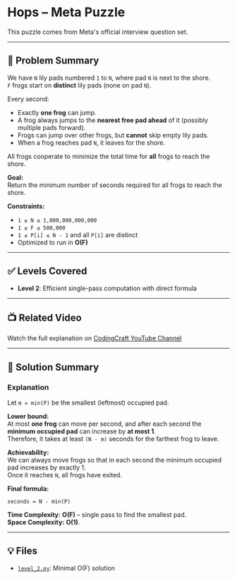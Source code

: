 # Hops – Meta Puzzle

This puzzle comes from Meta's official interview question set.

---

## 📘 Problem Summary

We have `N` lily pads numbered `1` to `N`, where pad `N` is next to the shore.  
`F` frogs start on **distinct** lily pads (none on pad `N`).

Every second:
- Exactly **one frog** can jump.
- A frog always jumps to the **nearest free pad ahead** of it (possibly multiple pads forward).
- Frogs can jump over other frogs, but **cannot** skip empty lily pads.
- When a frog reaches pad `N`, it leaves for the shore.

All frogs cooperate to minimize the total time for **all** frogs to reach the shore.

**Goal:**  
Return the minimum number of seconds required for all frogs to reach the shore.

**Constraints:**
- `1 ≤ N ≤ 1,000,000,000,000`
- `1 ≤ F ≤ 500,000`
- `1 ≤ P[i] ≤ N - 1` and all `P[i]` are distinct
- Optimized to run in **O(F)**

---

## ✅ Levels Covered
- **Level 2**: Efficient single-pass computation with direct formula

---

## 📺 Related Video
Watch the full explanation on [CodingCraft YouTube Channel](https://www.youtube.com/@CodingCraftChannel)

---

## 🧠 Solution Summary

### Explanation

Let `m = min(P)` be the smallest (leftmost) occupied pad.

**Lower bound:**  
At most **one frog** can move per second, and after each second the **minimum occupied pad** can increase by **at most 1**.  
Therefore, it takes at least `(N - m)` seconds for the farthest frog to leave.

**Achievability:**  
We can always move frogs so that in each second the minimum occupied pad increases by exactly 1.  
Once it reaches `N`, all frogs have exited.

**Final formula:**

`seconds = N - min(P)`

**Time Complexity:** **O(F)** – single pass to find the smallest pad.  
**Space Complexity:** **O(1)**.

---

## 💡 Files

- [`level_2.py`](level_2.py): Minimal O(F) solution
